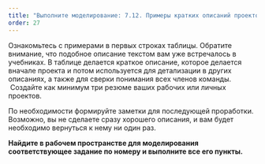 ```yaml
---
title: "Выполните моделирование: 7.12. Примеры кратких описаний проектов (резюме проекта)"
order: 27
---
```




Ознакомьтесь с примерами в первых строках таблицы. Обратите внимание, что подобное описание текстом вам уже встречалось в учебниках. В таблице делается краткое описание, которое делается вначале проекта и потом используется для детализации в других описаниях, а также для сверки понимания всех членов команды.  Создайте как минимум три резюме ваших рабочих или личных проектов.

По необходимости формируйте заметки для последующей проработки. Возможно, вы не сделаете сразу хорошего описания, и вам будет необходимо вернуться к нему ни один раз.

**Найдите в рабочем пространстве для моделирования соответствующее задание по номеру и выполните все его пункты.**

